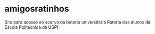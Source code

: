 # amigosratinhos

Site para acesso ao acervo da bateria universitária Rateria doa alunos da Escola Politécnica da USP!
